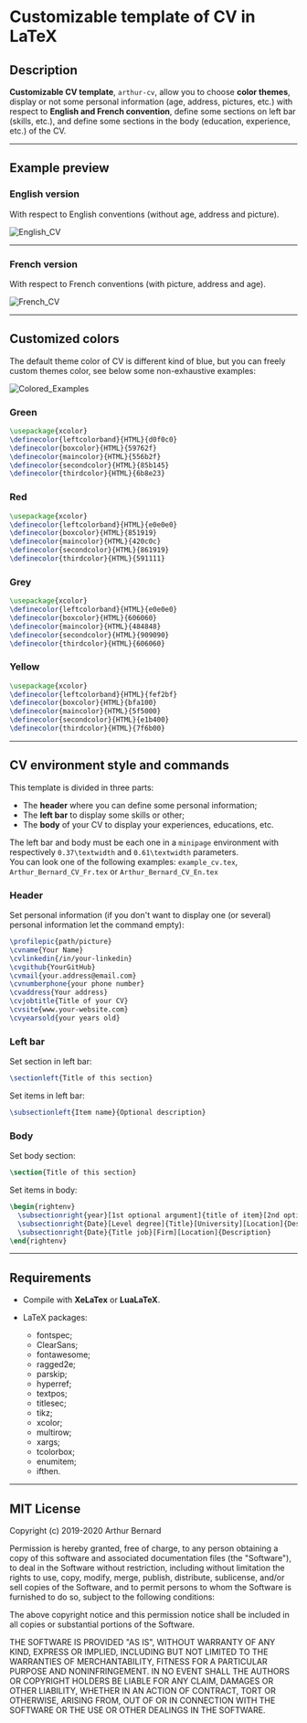 # Customizable template of CV in LaTeX

## Description

**Customizable CV template**, `arthur-cv`, allow you to choose **color themes**, display or not some personal information (age, address, pictures, etc.) with respect to **English and French convention**, define some sections on left bar (skills, etc.), and define some sections in the body (education, experience, etc.) of the CV.

___

## Example preview

### English version

With respect to English conventions (without age, address and picture).

![English_CV](https://github.com/ArthurBernard/Arthur-CV-LaTeX/blob/master/pictures/Arthur_Bernard_CV_En.jpg)

___

### French version

With respect to French conventions (with picture, address and age).

![French_CV](https://github.com/ArthurBernard/Arthur-CV-LaTeX/blob/master/pictures/Arthur_Bernard_CV_Fr.jpg)

___

## Customized colors

The default theme color of CV is different kind of blue, but you can freely custom themes color, see below some non-exhaustive examples:

![Colored_Examples](https://github.com/ArthurBernard/Arthur-CV-LaTeX/blob/master/pictures/Colored_examples.jpg)

### Green

``` latex
\usepackage{xcolor}   
\definecolor{leftcolorband}{HTML}{d0f0c0}   
\definecolor{boxcolor}{HTML}{59762f}   
\definecolor{maincolor}{HTML}{556b2f}   
\definecolor{secondcolor}{HTML}{85b145}   
\definecolor{thirdcolor}{HTML}{6b8e23}   
```

### Red

``` latex
\usepackage{xcolor}   
\definecolor{leftcolorband}{HTML}{e0e0e0}   
\definecolor{boxcolor}{HTML}{851919}   
\definecolor{maincolor}{HTML}{420c0c}   
\definecolor{secondcolor}{HTML}{861919}   
\definecolor{thirdcolor}{HTML}{591111}   
```

### Grey

``` latex
\usepackage{xcolor}   
\definecolor{leftcolorband}{HTML}{e0e0e0}   
\definecolor{boxcolor}{HTML}{606060}   
\definecolor{maincolor}{HTML}{484848}   
\definecolor{secondcolor}{HTML}{909090}   
\definecolor{thirdcolor}{HTML}{606060}   
```

### Yellow

``` latex
\usepackage{xcolor}   
\definecolor{leftcolorband}{HTML}{fef2bf}   
\definecolor{boxcolor}{HTML}{bfa100}    
\definecolor{maincolor}{HTML}{5f5000}   
\definecolor{secondcolor}{HTML}{e1b400}    
\definecolor{thirdcolor}{HTML}{7f6b00}    
```

___

## CV environment style and commands

This template is divided in three parts:   
  - The **header** where you can define some personal information;   
  - The **left bar** to display some skills or other;   
  - The **body** of your CV to display your experiences, educations, etc.   

The left bar and body must be each one in a `minipage` environment with respectively `0.37\textwidth` and `0.61\textwidth` parameters.   
You can look one of the following examples: `example_cv.tex`, `Arthur_Bernard_CV_Fr.tex` or `Arthur_Bernard_CV_En.tex`

### Header

Set personal information (if you don't want to display one (or several) personal information let the command empty):

``` latex
\profilepic{path/picture}   
\cvname{Your Name}   
\cvlinkedin{/in/your-linkedin}   
\cvgithub{YourGitHub}   
\cvmail{your.address@email.com}   
\cvnumberphone{your phone number}   
\cvaddress{Your address}   
\cvjobtitle{Title of your CV}   
\cvsite{www.your-website.com}   
\cvyearsold{your years old}   
```

### Left bar

Set section in left bar:

``` latex
\sectionleft{Title of this section}
```

Set items in left bar:

``` latex
\subsectionleft{Item name}{Optional description}
```

### Body

Set body section:

``` latex
\section{Title of this section}
```

Set items in body:

``` latex
\begin{rightenv}   
  \subsectionright{year}[1st optional argument]{title of item}[2nd optional argument][3rd optional argument]{Description of item}   
  \subsectionright{Date}[Level degree]{Title}[University][Location]{Description}   
  \subsectionright{Date}{Title job}[Firm][Location]{Description}   
\end{rightenv}   
```

___

## Requirements

- Compile with **XeLaTex** or **LuaLaTeX**.

- LaTeX packages:

  - fontspec;   
  - ClearSans;   
  - fontawesome;   
  - ragged2e;   
  - parskip;   
  - hyperref;   
  - textpos;   
  - titlesec;   
  - tikz;   
  - xcolor;   
  - multirow;   
  - xargs;   
  - tcolorbox;   
  - enumitem;   
  - ifthen.   

___

## MIT License

Copyright (c) 2019-2020 Arthur Bernard

Permission is hereby granted, free of charge, to any person obtaining a copy of this software and associated documentation files (the "Software"), to deal in the Software without restriction, including without limitation the rights to use, copy, modify, merge, publish, distribute, sublicense, and/or sell copies of the Software, and to permit persons to whom the Software is furnished to do so, subject to the following conditions:

The above copyright notice and this permission notice shall be included in all copies or substantial portions of the Software.

THE SOFTWARE IS PROVIDED "AS IS", WITHOUT WARRANTY OF ANY KIND, EXPRESS OR IMPLIED, INCLUDING BUT NOT LIMITED TO THE WARRANTIES OF MERCHANTABILITY, FITNESS FOR A PARTICULAR PURPOSE AND NONINFRINGEMENT. IN NO EVENT SHALL THE AUTHORS OR COPYRIGHT HOLDERS BE LIABLE FOR ANY CLAIM, DAMAGES OR OTHER LIABILITY, WHETHER IN AN ACTION OF CONTRACT, TORT OR OTHERWISE, ARISING FROM, OUT OF OR IN CONNECTION WITH THE SOFTWARE OR THE USE OR OTHER DEALINGS IN THE SOFTWARE.
